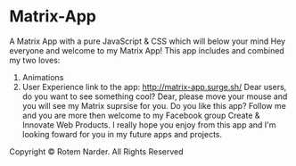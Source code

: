 # Matrix-App
A Matrix App with a pure JavaScript &amp; CSS which will below your mind 
Hey everyone and welcome to my Matrix App! This app includes and combined my two loves:
1) Animations
2) User Experience
link to the app:  http://matrix-app.surge.sh/
Dear users, do you want to see something cool? 
Dear, please move your mouse and you will see my Matrix suprsise for you.
Do you like this app? Follow me and you are more then welcome to my Facebook group Create & Innovate Web Products.
I really hope you enjoy from this app and I'm looking foward for you in my future apps and projects.

Copyright © Rotem Narder. All Rights Reserved
